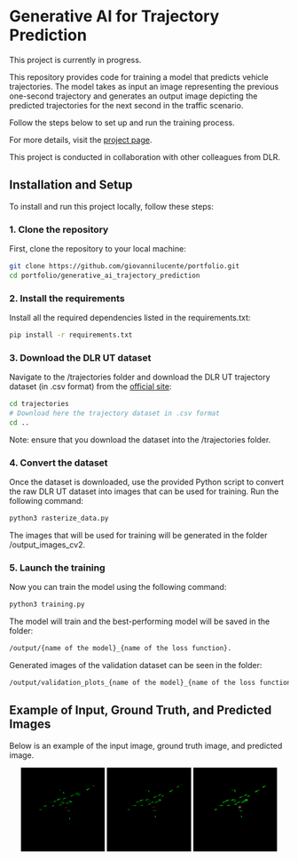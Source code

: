 # Generative AI for Trajectory Prediction

This project is currently in progress.

This repository provides code for training a model that predicts vehicle trajectories. The model takes as input an image representing the previous one-second trajectory and generates an output image depicting the predicted trajectories for the next second in the traffic scenario.

Follow the steps below to set up and run the training process.

For more details, visit the [project page](https://giovannilucente.github.io/generative_AI_trajectory_predictor/index.html). 

This project is conducted in collaboration with other colleagues from DLR.

## Installation and Setup

To install and run this project locally, follow these steps:

### 1. Clone the repository
First, clone the repository to your local machine:
```bash
git clone https://github.com/giovannilucente/portfolio.git
cd portfolio/generative_ai_trajectory_prediction
```

### 2. Install the requirements
Install all the required dependencies listed in the requirements.txt:
```bash
pip install -r requirements.txt
```

### 3. Download the DLR UT dataset
Navigate to the /trajectories folder and download the DLR UT trajectory dataset (in .csv format) from the [official site](https://zenodo.org/records/14773161):
```bash
cd trajectories
# Download here the trajectory dataset in .csv format
cd ..
```
Note: ensure that you download the dataset into the /trajectories folder.

### 4. Convert the dataset
Once the dataset is downloaded, use the provided Python script to convert the raw DLR UT dataset into images that can be used for training. Run the following command:
```bash
python3 rasterize_data.py
```
The images that will be used for training will be generated in the folder /output_images_cv2.

### 5. Launch the training
Now you can train the model using the following command:
```bash
python3 training.py
```
The model will train and the best-performing model will be saved in the folder:
```bash
/output/{name of the model}_{name of the loss function}.
```
Generated images of the validation dataset can be seen in the folder:
```bash
/output/validation_plots_{name of the model}_{name of the loss function}. 
```
## Example of Input, Ground Truth, and Predicted Images

Below is an example of the input image, ground truth image, and predicted image.

<p align="center"> <img src="media/2_21_input.png" alt="Input Image" width="30%"/> <img src="media/2_21_ground_truth.png" alt="Ground Truth Image" width="30%"/> <img src="media/2_21_output.png" alt="Predicted Image" width="30%"/> </p>

